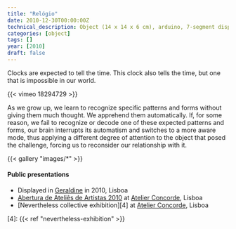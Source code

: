 ```yaml
---
title: "Relógio"
date: 2010-12-30T00:00:00Z
technical_description: Object (14 x 14 x 6 cm), arduino, 7-segment display
categories: [object]
tags: []
year: [2010]
draft: false
---
```


Clocks are expected to tell the time. This clock also tells the time, but one that is impossible in our world.
<!--more-->

{{< vimeo 18294729 >}}

As we grow up, we learn to recognize specific patterns and forms without giving them much thought. We apprehend them automatically. If, for some reason, we fail to recognize or decode one of these expected patterns and forms, our brain interrupts its automatism and switches to a more aware mode, thus applying a different degree of attention to the object that posed the challenge, forcing us to reconsider our relationship with it.

{{< gallery "images/*" >}}

#### Public presentations

* Displayed in [Geraldine][1] in 2010, Lisboa
* [Abertura de Ateliês de Artistas 2010][2] at [Atelier Concorde][3], Lisboa
* [Nevertheless collective exhibition][4] at [Atelier Concorde][3], Lisboa

[1]: https://www.facebook.com/geraldine.lisboa
[2]: https://www.castelodif.pt/index.php/castelo-d-if/aaa-2010
[3]: <https://atelierconcorde.org>
[4]: {{< ref "nevertheless-exhibition" >}}
